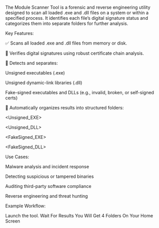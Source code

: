 The Module Scanner Tool is a forensic and reverse engineering utility designed to scan all loaded .exe and .dll files on a system or within a specified process. It identifies each file’s digital signature status and categorizes them into separate folders for further analysis.

Key Features:

✅ Scans all loaded .exe and .dll files from memory or disk.

🔐 Verifies digital signatures using robust certificate chain analysis.

🚨 Detects and separates:

Unsigned executables (.exe)

Unsigned dynamic-link libraries (.dll)

Fake-signed executables and DLLs (e.g., invalid, broken, or self-signed certs)

📂 Automatically organizes results into structured folders:

<Unsigned_EXE>

<Unsigned_DLL>

<FakeSigned_EXE>

<FakeSigned_DLL>

Use Cases:

Malware analysis and incident response

Detecting suspicious or tampered binaries

Auditing third-party software compliance

Reverse engineering and threat hunting

Example Workflow:

Launch the tool.
Wait For Results
You Will Get 4 Folders On Your Home Screen
